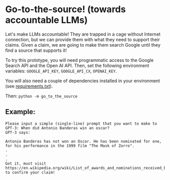# Go-to-the-source! (towards accountable LLMs)

Let's make LLMs accountable! They are trapped in a cage without Internet connection, but we can provide them with what they need to support their claims. Given a claim, we are going to make them search Google until they find a source that supports it!

To try this prototype, you will need programmatic access to the Google Search API and the Open AI API. Then, set the following environment variables: `GOOGLE_API_KEY`, `GOOGLE_API_CX`, `OPENAI_KEY`.

You will also need a couple of dependencies installed in your environment (see [requirements.txt](requirements.txt)).

Then: `python -m go_to_the_source`

## Example:

```
Please input a simple (single-line) prompt that you want to make to GPT-3: When did Antonio Banderas win an oscar?
GPT-3 says: 

Antonio Banderas has not won an Oscar. He has been nominated for one, for his performance in the 1999 film "The Mask of Zorro".
.
.
.
Got it, must visit https://en.wikipedia.org/wiki/List_of_awards_and_nominations_received_by_Antonio_Banderas to confirm your claim!
```